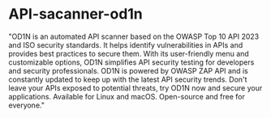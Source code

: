 # API-sacanner-od1n
"OD1N is an automated API scanner based on the OWASP Top 10 API 2023 and ISO security standards. It helps identify vulnerabilities in APIs and provides best practices to secure them. With its user-friendly menu and customizable options, OD1N simplifies API security testing for developers and security professionals. OD1N is powered by OWASP ZAP API and is constantly updated to keep up with the latest API security trends. Don't leave your APIs exposed to potential threats, try OD1N now and secure your applications. Available for Linux and macOS. Open-source and free for everyone."
